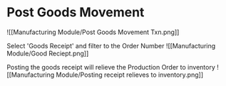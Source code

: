 # Post Goods Movement
![[Manufacturing Module/Post Goods Movement Txn.png]]

Select 'Goods Receipt' and filter to the Order Number
![[Manufacturing Module/Good Reciept.png]]

Posting the goods receipt will relieve the Production Order to inventory
![[Manufacturing Module/Posting receipt relieves to inventory.png]]
